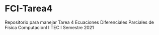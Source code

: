 # FCI-Tarea4
Repositorio para manejar Tarea 4 Ecuaciones Diferenciales Parciales de Física Computacionl I TEC I Semestre 2021
